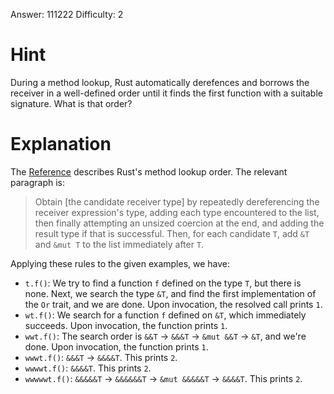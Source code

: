 Answer: 111222
Difficulty: 2

# Hint

During a method lookup, Rust automatically derefences and borrows the receiver
in a well-defined order until it finds the first function with a suitable
signature. What is that order?

# Explanation

The [Reference][ref] describes Rust's method lookup order. The relevant
paragraph is:
> Obtain [the candidate receiver type] by repeatedly dereferencing the receiver
> expression's type, adding each type encountered to the list, then finally
> attempting an unsized coercion at the end, and adding the result type if that
> is successful. Then, for each candidate `T`, add `&T` and `&mut T` to the
> list immediately after `T`.

Applying these rules to the given examples, we have:
* `t.f()`: We try to find a function `f` defined on the type `T`, but there is
  none. Next, we search the type `&T`, and find the first implementation of the
  `Or` trait, and we are done. Upon invocation, the resolved call prints `1`.
* `wt.f()`: We search for a function `f` defined on `&T`, which immediately
  succeeds. Upon invocation, the function prints `1`.
* `wwt.f()`: The search order is `&&T` -> `&&&T` -> `&mut &&T` -> `&T`, and
  we're done. Upon invocation, the function prints `1`.
* `wwwt.f()`: `&&&T` -> `&&&&T`. This prints `2`.
* `wwwwt.f()`: `&&&&T`. This prints `2`.
* `wwwwwt.f()`: `&&&&&T` -> `&&&&&&T` -> `&mut &&&&&T` -> `&&&&T`. This prints
  `2`.

[ref]: https://doc.rust-lang.org/reference/expressions/method-call-expr.html

